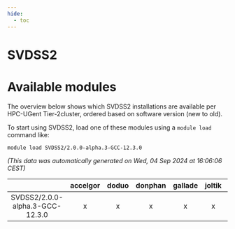 ```yaml
---
hide:
  - toc
---
```


SVDSS2
======

# Available modules


The overview below shows which SVDSS2 installations are available per HPC-UGent Tier-2cluster, ordered based on software version (new to old).

To start using SVDSS2, load one of these modules using a `module load` command like:

```shell
module load SVDSS2/2.0.0-alpha.3-GCC-12.3.0
```

*(This data was automatically generated on Wed, 04 Sep 2024 at 16:06:06 CEST)*  

| |accelgor|doduo|donphan|gallade|joltik|shinx|skitty|
| :---: | :---: | :---: | :---: | :---: | :---: | :---: | :---: |
|SVDSS2/2.0.0-alpha.3-GCC-12.3.0|x|x|x|x|x|x|x|
